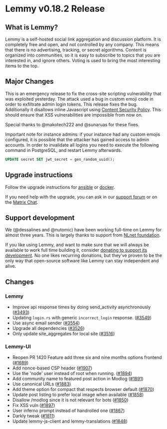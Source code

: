 # Lemmy v0.18.2 Release

## What is Lemmy?

Lemmy is a self-hosted social link aggregation and discussion platform. It is completely free and open, and not controlled by any company. This means that there is no advertising, tracking, or secret algorithms. Content is organized into communities, so it is easy to subscribe to topics that you are interested in, and ignore others. Voting is used to bring the most interesting items to the top.

## Major Changes

This is an emergency release to fix the cross-site scripting vulnerability that was exploited yesterday. The attack used a bug in custom emoji code in order to exfiltrate admin login tokens. This release fixes the bug. Additionally it disallows inline Javascript using [Content Security Policy](https://developer.mozilla.org/en-US/docs/Web/HTTP/CSP). This should ensure that XSS vulnerabilities are impossible from now on.

Special thanks to @makotech222 and @sunaruas for these fixes.

Important note for instance admins: if your instance had any custom emojis configured, it is possible that the attacker has gained access to admin accounts. In order to invalidate all logins you need to execute the following command in PostgreSQL, and restart Lemmy afterwards.

```sql
UPDATE secret SET jwt_secret = gen_random_uuid();
```

## Upgrade instructions

Follow the upgrade instructions for [ansible](https://github.com/LemmyNet/lemmy-ansible#upgrading) or [docker](https://join-lemmy.org/docs/en/administration/install_docker.html#updating).

If you need help with the upgrade, you can ask in our [support forum](https://lemmy.ml/c/lemmy_support) or on the [Matrix Chat](https://matrix.to/#/#lemmy-admin-support-topics:discuss.online).

## Support development

We (@dessalines and @nutomic) have been working full-time on Lemmy for almost three years. This is largely thanks to support from [NLnet foundation](https://nlnet.nl/).

If you like using Lemmy, and want to make sure that we will always be available to work full time building it, consider [donating to support its development](https://join-lemmy.org/donate). No one likes recurring donations, but they've proven to be the only way that open-source software like Lemmy can stay independent and alive.

## Changes

### Lemmy

- Improve api response times by doing send_activity asynchronously ([#3493](https://github.com/LemmyNet/lemmy/issues/3493))
- Updating `login.rs` with generic `incorrect_login` response. ([#3549](https://github.com/LemmyNet/lemmy/issues/3549))
- Use async email sender ([#3554](https://github.com/LemmyNet/lemmy/issues/3554))
- Upgrade all dependencies ([#3526](https://github.com/LemmyNet/lemmy/issues/3526))
- Only update site_aggregates for local site ([#3516](https://github.com/LemmyNet/lemmy/issues/3516))

### Lemmy-UI

- Reopen PR 1420 Feature add three six and nine months options frontend ([#1689](https://github.com/LemmyNet/lemmy-ui/issues/1689))
- Add nonce-based CSP header ([#1907](https://github.com/LemmyNet/lemmy-ui/issues/1907))
- Use the 'node' user instead of root when running. ([#1894](https://github.com/LemmyNet/lemmy-ui/issues/1894))
- Add community name to featured post action in Modlog ([#1891](https://github.com/LemmyNet/lemmy-ui/issues/1891))
- Use canonical URLs ([#1883](https://github.com/LemmyNet/lemmy-ui/issues/1883))
- Add theme option for compact that respects browser default ([#1870](https://github.com/LemmyNet/lemmy-ui/issues/1870))
- Update post listing to prefer local image when available ([#1858](https://github.com/LemmyNet/lemmy-ui/issues/1858))
- Disallow /modlog since it is not relevant for bots ([#1850](https://github.com/LemmyNet/lemmy-ui/issues/1850))
- Fix XSS vuln ([#1897](https://github.com/LemmyNet/lemmy-ui/issues/1897))
- User inferno prompt instead of handrolled one ([#1867](https://github.com/LemmyNet/lemmy-ui/issues/1867))
- Darkly tweak ([#1811](https://github.com/LemmyNet/lemmy-ui/issues/1811))
- Update lemmy-js-client and lemmy-translations ([#1848](https://github.com/LemmyNet/lemmy-ui/issues/1848))
